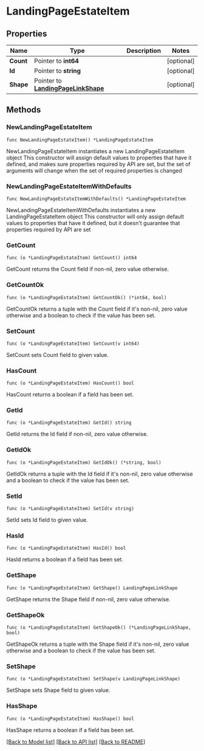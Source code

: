 # LandingPageEstateItem

## Properties

Name | Type | Description | Notes
------------ | ------------- | ------------- | -------------
**Count** | Pointer to **int64** |  | [optional] 
**Id** | Pointer to **string** |  | [optional] 
**Shape** | Pointer to [**LandingPageLinkShape**](LandingPageLinkShape.md) |  | [optional] 

## Methods

### NewLandingPageEstateItem

`func NewLandingPageEstateItem() *LandingPageEstateItem`

NewLandingPageEstateItem instantiates a new LandingPageEstateItem object
This constructor will assign default values to properties that have it defined,
and makes sure properties required by API are set, but the set of arguments
will change when the set of required properties is changed

### NewLandingPageEstateItemWithDefaults

`func NewLandingPageEstateItemWithDefaults() *LandingPageEstateItem`

NewLandingPageEstateItemWithDefaults instantiates a new LandingPageEstateItem object
This constructor will only assign default values to properties that have it defined,
but it doesn't guarantee that properties required by API are set

### GetCount

`func (o *LandingPageEstateItem) GetCount() int64`

GetCount returns the Count field if non-nil, zero value otherwise.

### GetCountOk

`func (o *LandingPageEstateItem) GetCountOk() (*int64, bool)`

GetCountOk returns a tuple with the Count field if it's non-nil, zero value otherwise
and a boolean to check if the value has been set.

### SetCount

`func (o *LandingPageEstateItem) SetCount(v int64)`

SetCount sets Count field to given value.

### HasCount

`func (o *LandingPageEstateItem) HasCount() bool`

HasCount returns a boolean if a field has been set.

### GetId

`func (o *LandingPageEstateItem) GetId() string`

GetId returns the Id field if non-nil, zero value otherwise.

### GetIdOk

`func (o *LandingPageEstateItem) GetIdOk() (*string, bool)`

GetIdOk returns a tuple with the Id field if it's non-nil, zero value otherwise
and a boolean to check if the value has been set.

### SetId

`func (o *LandingPageEstateItem) SetId(v string)`

SetId sets Id field to given value.

### HasId

`func (o *LandingPageEstateItem) HasId() bool`

HasId returns a boolean if a field has been set.

### GetShape

`func (o *LandingPageEstateItem) GetShape() LandingPageLinkShape`

GetShape returns the Shape field if non-nil, zero value otherwise.

### GetShapeOk

`func (o *LandingPageEstateItem) GetShapeOk() (*LandingPageLinkShape, bool)`

GetShapeOk returns a tuple with the Shape field if it's non-nil, zero value otherwise
and a boolean to check if the value has been set.

### SetShape

`func (o *LandingPageEstateItem) SetShape(v LandingPageLinkShape)`

SetShape sets Shape field to given value.

### HasShape

`func (o *LandingPageEstateItem) HasShape() bool`

HasShape returns a boolean if a field has been set.


[[Back to Model list]](../README.md#documentation-for-models) [[Back to API list]](../README.md#documentation-for-api-endpoints) [[Back to README]](../README.md)


